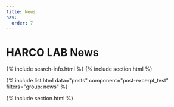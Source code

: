 ```yaml
---
title: News
nav:
  order: 7
---
```


# **HARCO LAB News**
{% include search-info.html %}
{% include section.html %}


{%
  include list.html
  data="posts"
  component="post-excerpt_test" 
  filters="group: news"
%}

{% include section.html %}


